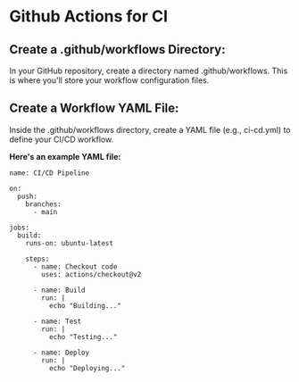 # Github Actions for CI

## Create a .github/workflows Directory:  
In your GitHub repository, create a directory named .github/workflows. This is where you'll store your workflow configuration files.  

## Create a Workflow YAML File:  
Inside the .github/workflows directory, create a YAML file (e.g., ci-cd.yml) to define your CI/CD workflow.  

**Here's an example YAML file:**  
```
name: CI/CD Pipeline

on:
  push:
    branches:
      - main

jobs:
  build:
    runs-on: ubuntu-latest

    steps:
      - name: Checkout code
        uses: actions/checkout@v2

      - name: Build
        run: |
          echo "Building..."

      - name: Test
        run: |
          echo "Testing..."

      - name: Deploy
        run: |
          echo "Deploying..."
```